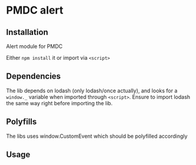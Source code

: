 # PMDC alert

## Installation
Alert module for PMDC

Either `npm install` it or import via `<script>`

## Dependencies
The lib depends on lodash (only lodash/once actually), and looks for a `window._` variable when imported through `<script>`. Ensure to import lodash the same way right before importing the lib.

## Polyfills
The libs uses window.CustomEvent which should be polyfilled accordingly

## Usage